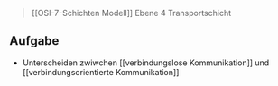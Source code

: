 > [[OSI-7-Schichten Modell]] Ebene $4$
> Transportschicht

## Aufgabe
- Unterscheiden zwiwchen [[verbindungslose Kommunikation]] und [[verbindungsorientierte Kommunikation]]
